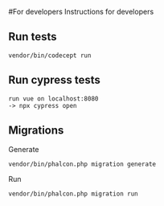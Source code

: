 #For developers
Instructions for developers

## Run tests
```
vendor/bin/codecept run
```

## Run cypress tests
```
run vue on localhost:8080
-> npx cypress open
```

## Migrations
Generate
```
vendor/bin/phalcon.php migration generate
```
Run
```
vendor/bin/phalcon.php migration run
```
